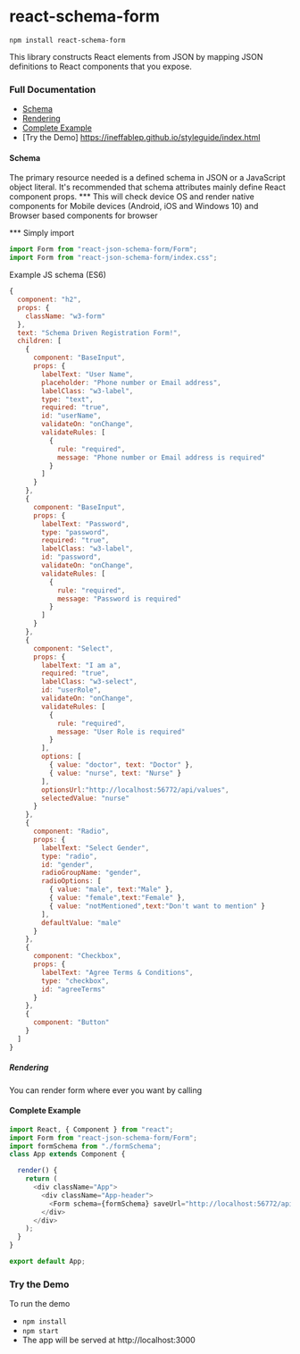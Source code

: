 # react-schema-form

`npm install react-schema-form`

This library constructs React elements from JSON by mapping JSON definitions to React components that you expose.

### Full Documentation

* [Schema](#schema)
* [Rendering](#rendering)
* [Complete Example](#complete-example)
* [Try the Demo] https://ineffablep.github.io/styleguide/index.html

#### Schema
The primary resource needed is a defined schema in JSON or a JavaScript object literal. It's recommended that schema attributes mainly define React component props. 
*** This will check device OS and render native components  for Mobile devices (Android, iOS and Windows 10) and Browser based components for browser

*** Simply import
 ```js  
 import Form from "react-json-schema-form/Form";
 import Form from "react-json-schema-form/index.css";

```
Example JS schema (ES6)
```js
{
  component: "h2",
  props: {
    className: "w3-form"
  },
  text: "Schema Driven Registration Form!",
  children: [
    {
      component: "BaseInput",
      props: {
        labelText: "User Name",
        placeholder: "Phone number or Email address",
        labelClass: "w3-label",
        type: "text",
        required: "true",
        id: "userName",
        validateOn: "onChange",
        validateRules: [
          {
            rule: "required",
            message: "Phone number or Email address is required"
          }
        ]
      }
    },
    {
      component: "BaseInput",
      props: {
        labelText: "Password",
        type: "password",
        required: "true",
        labelClass: "w3-label",
        id: "password",
        validateOn: "onChange",
        validateRules: [
          {
            rule: "required",
            message: "Password is required"
          }
        ]
      }
    },
    {
      component: "Select",
      props: {
        labelText: "I am a",
        required: "true",
        labelClass: "w3-select",
        id: "userRole",
        validateOn: "onChange",
        validateRules: [
          {
            rule: "required",
            message: "User Role is required"
          }
        ],
        options: [
          { value: "doctor", text: "Doctor" },
          { value: "nurse", text: "Nurse" }
        ],
        optionsUrl:"http://localhost:56772/api/values",
        selectedValue: "nurse"
      }
    },
    {
      component: "Radio",
      props: {
        labelText: "Select Gender",
        type: "radio",
        id: "gender",
        radioGroupName: "gender",
        radioOptions: [
          { value: "male", text:"Male" },
          { value: "female",text:"Female" },
          { value: "notMentioned",text:"Don't want to mention" }
        ],
        defaultValue: "male"
      }
    },
    {
      component: "Checkbox",
      props: {
        labelText: "Agree Terms & Conditions",
        type: "checkbox",
        id: "agreeTerms"
      }
    },
    {
      component: "Button"
    }
  ]
}

```
##### Rendering
You can render form where ever you want by calling <Form schema= {shcemaJson}/>


#### Complete Example

```js
import React, { Component } from "react";
import Form from "react-json-schema-form/Form";
import formSchema from "./formSchema";
class App extends Component {

  render() {
    return (
      <div className="App">
        <div className="App-header">
          <Form schema={formSchema} saveUrl="http://localhost:56772/api/values" />
        </div>
      </div>
    );
  }
}

export default App;


```


### Try the Demo

To run the demo
* `npm install`
* `npm start`
* The app will be served at http://localhost:3000
